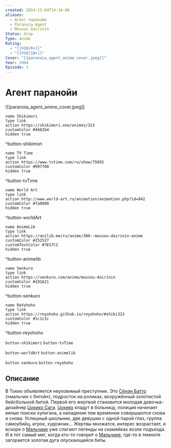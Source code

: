 ```yaml
---
created: 2024-11-04T14:34:00
aliases:
  - Агент паранойи
  - Paranoia Agent
  - Mousou Dairinin
Status: drop
Type: anime
Rating:
  - "[[®️18|R+]]"
  - "[[®️18|18+]]"
Cover: "[[paranoia_agent_anime_cover.jpeg]]"
Year: 2004
Episode: 1
---
```


# Агент паранойи

![[paranoia_agent_anime_cover.jpeg]]

```button
name Shikimori
type link
action https://shikimori.one/animes/323
customColor #4682b4
hidden true
```
^button-shikimori

```button
name TV Time
type link
action https://www.tvtime.com/ru/show/75092
customColor #997f00
hidden true
```
^button-tvTime

```button
name World Art
type link
action http://www.world-art.ru/animation/animation.php?id=842
customColor #7a0000
hidden true
```
^button-worldArt

```button
name AnimeLib
type link
action https://anilib.me/ru/anime/300--mousou-dairinin-anime
customColor #252527
customTextColor #7E57C2
hidden true
```
^button-animelib

```button
name Senkuro
type link
action https://senkuro.com/anime/mousou-dairinin
customColor #191A21
hidden true
```
^button-senkuro

```button
name ReYohoho
type link
action https://reyohoho.github.io/reyohoho/#shiki323
customColor #1c1c1c
hidden true
```
^button-reyohoho

`button-shikimori` `button-tvTime`

`button-worldArt` `button-animelib`

`button-senkuro` `button-reyohoho`

## Описание

В Токио объявляется неуловимый преступник. Это [Сёнэн Батто](https://shikimori.one/characters/2156-shounen-bat) («мальчик с битой»), подросток на роликах, вооружённый золотистой бейсбольной битой. Первой его жертвой становится молодая девочка-дизайнер [Цукико Саги](https://shikimori.one/characters/2154-tsukiko-sagi). [Цукико](https://shikimori.one/characters/2154-tsukiko-sagi) кладут в больницу, полиция начинает вялые поиски хулигана, а нападения тем временем совершаются снова и снова. Успешный школьник, две девушки с одной парой глаз, группа самоубийц, игрок, художник... Жертвы множатся, интерес возрастает, и вскоре о [Мальчике](https://shikimori.one/characters/2156-shounen-bat) уже слагают легенды на скамейках возле подъезда. И в тот самый миг, когда кто-то говорит о [Мальчике](https://shikimori.one/characters/2156-shounen-bat), где-то в темноте загорается золотая дуга опускающейся биты.
